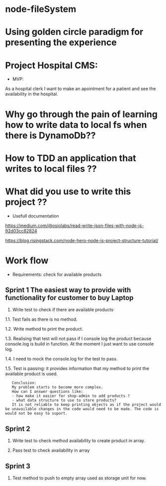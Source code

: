 # node-fileSystem

# Using golden circle paradigm for presenting the experience

# Project Hospital CMS:

- MVP: 

As a hospital clerk I want to make an apointment for a patient and see the availability in the hospital.

# Why go through the pain of learning how to write data to local fs when there is DynamoDb??

# How to TDD an application that writes to local files ??

# What did you use to write this project ??


- Usefull documentation

https://medium.com/@osiolabs/read-write-json-files-with-node-js-92d03cc82824

https://blog.risingstack.com/node-hero-node-js-project-structure-tutorial/


# Work flow

- Requirements: check for available products

## Sprint 1 The easiest way to provide with functionality for customer to buy Laptop

1. Write test to check if there are available products

1.1. Test fails as there is no method.

1.2. Write method to print the product.

1.3. Realising that test will not pass if I console log the product because console.log is build in function. At the moment I just want to use console log.

1.4. I need to mock the console.log for the test to pass.

1.5. Test is passing: it provides information that my method to print the available product is used.

	   Conclusion:
       My problem starts to become more complex. 
       How can I answer questions like:
       - how make it easier for shop-admin to add products ?
       - what data structure to use to store products? 
       It is not reliable to keep printing objects as if the project would be unavailable changes in the code would need to be made. The code is would not be easy to suport.
	
## Sprint 2

1. Write test to check method availability to create product in array.

2. Pass test to check availability in array

## Sprint 3

1. Test method to push to empty array used as storage unit for now.